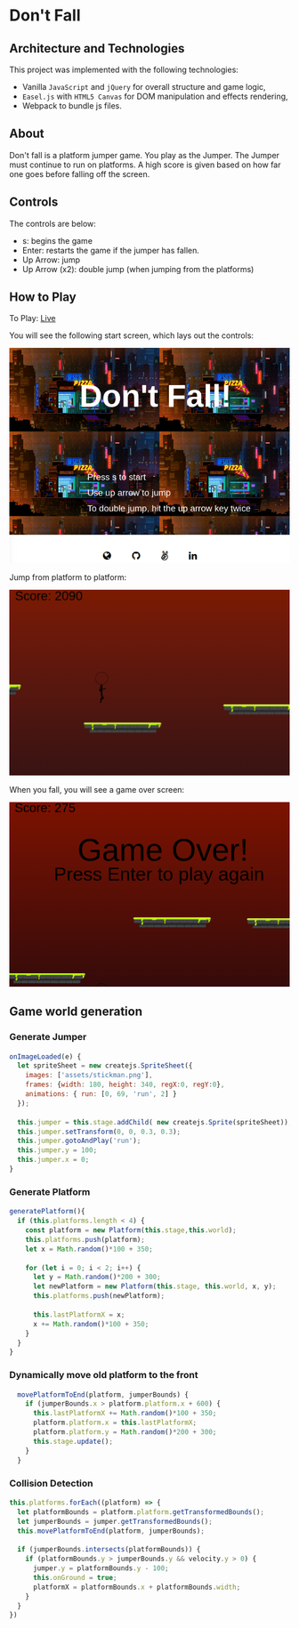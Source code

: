 # Don't Fall

## Architecture and Technologies

This project was implemented with the following technologies:

- Vanilla `JavaScript` and `jQuery` for overall structure and game logic,
- `Easel.js` with `HTML5 Canvas` for DOM manipulation and effects rendering,
- Webpack to bundle js files.

## About
Don't fall is a platform jumper game. You play as the Jumper. The Jumper must continue to run on platforms. A high score is given based on how far one goes before falling off the screen.

## Controls
The controls are below:
* s: begins the game
* Enter: restarts the game if the jumper has fallen.
* Up Arrow: jump
* Up Arrow (x2): double jump (when jumping from the platforms)

## How to Play
To Play:  [Live](www.rithyhuot.com/dontfall)

You will see the following start screen, which lays out the controls:

![Start Screen](./assets/readme/start_screen.png "Start Screen")

Jump from platform to platform:

![Gameplay Screen](./assets/readme/gameplay.png "Gameplay Screen")


When you fall, you will see a game over screen:

![Gameover Screen](./assets/readme/gameover.png "Gameover Screen")


## Game world generation

### Generate Jumper

```javascript
onImageLoaded(e) {
  let spriteSheet = new createjs.SpriteSheet({
    images: ['assets/stickman.png'],
    frames: {width: 180, height: 340, regX:0, regY:0},
    animations: { run: [0, 69, 'run', 2] }
  });

  this.jumper = this.stage.addChild( new createjs.Sprite(spriteSheet));
  this.jumper.setTransform(0, 0, 0.3, 0.3);
  this.jumper.gotoAndPlay('run');
  this.jumper.y = 100;
  this.jumper.x = 0;
}
```

### Generate Platform

```javascript
generatePlatform(){
  if (this.platforms.length < 4) {
    const platform = new Platform(this.stage,this.world);
    this.platforms.push(platform);
    let x = Math.random()*100 + 350;

    for (let i = 0; i < 2; i++) {
      let y = Math.random()*200 + 300;
      let newPlatform = new Platform(this.stage, this.world, x, y);
      this.platforms.push(newPlatform);

      this.lastPlatformX = x;
      x += Math.random()*100 + 350;
    }
  }
}
```

### Dynamically move old platform to the front

```javascript
  movePlatformToEnd(platform, jumperBounds) {
    if (jumperBounds.x > platform.platform.x + 600) {
      this.lastPlatformX += Math.random()*100 + 350;
      platform.platform.x = this.lastPlatformX;
      platform.platform.y = Math.random()*200 + 300;
      this.stage.update();
    }
  }
```

### Collision Detection

```javascript
this.platforms.forEach((platform) => {
  let platformBounds = platform.platform.getTransformedBounds();
  let jumperBounds = jumper.getTransformedBounds();
  this.movePlatformToEnd(platform, jumperBounds);

  if (jumperBounds.intersects(platformBounds)) {
    if (platformBounds.y > jumperBounds.y && velocity.y > 0) {
      jumper.y = platformBounds.y - 100;
      this.onGround = true;
      platformX = platformBounds.x + platformBounds.width;
    }
  }
})
```
